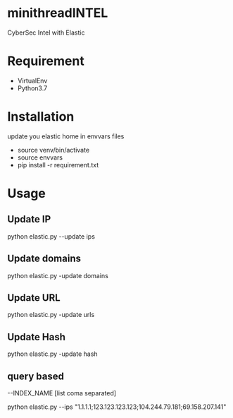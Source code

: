 # minithreadINTEL

CyberSec Intel with Elastic

# Requirement

- VirtualEnv
- Python3.7

# Installation

update you elastic home in envvars files

- source venv/bin/activate
- source envvars
- pip install -r requirement.txt

# Usage

## Update IP

python elastic.py --update ips

## Update domains

python elastic.py -update domains

## Update URL

python elastic.py -update urls

## Update Hash

python elastic.py -update hash

## query based

--INDEX_NAME [list coma separated]

python elastic.py --ips "1.1.1.1;123.123.123.123;104.244.79.181;69.158.207.141"

[example]: demo1.png 'example query'
